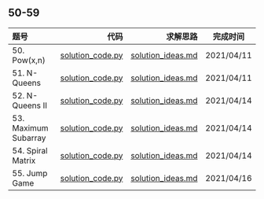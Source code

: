 ## 50-59
|题号|代码|求解思路|完成时间|
|:---|---:|---:|:---:|
| 50. Pow(x,n) | [solution_code.py](./50-Pow(x,n)/solution_code.py) | [solution_ideas.md](./50-Pow(x,n)/solution_ideas.md) | 2021/04/11 |
| 51. N-Queens | [solution_code.py](./51-N-Queens/solution_code.py) | [solution_ideas.md](./51-N-Queens/solution_ideas.md) | 2021/04/11 |
| 52. N-Queens II | [solution_code.py](./52-N-QueensII/solution_code.py) | [solution_ideas.md](./52-N-QueensII/solution_ideas.md) | 2021/04/14 |
| 53. Maximum Subarray | [solution_code.py](./53-MaximumSubarray/solution_code.py)| [solution_ideas.md](./53-MaximumSubarray/solution_ideas.md) | 2021/04/14 |
| 54. Spiral Matrix | [solution_code.py](./54-SpiralMatrix/solution_code.py)| [solution_ideas.md](./54-SpiralMatrix/solution_ideas.md) | 2021/04/14 |
| 55. Jump Game | [solution_code.py](./55-JumpGame/solution_code.py)| [solution_ideas.md](./55-JumpGame/solution_ideas.md) | 2021/04/16 |